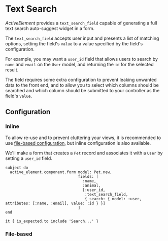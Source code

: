 # Text Search

_ActiveElement_ provides a `text_search_field` capable of generating a full text search auto-suggest widget in a form.

The `text_search_field` accepts user input and presents a list of matching options, setting the field's `value` to a value specified by the field's configuration.

For example, you may want a `user_id` field that allows users to search by `name` and `email` on the `User` model, and returning the `id` for the selected result.

The field requires some extra configuration to prevent leaking unwanted data to the front end, and to allow you to select which columns should be searched and which column should be submitted to your controller as the field's `value`.

## Configuration

### Inline

To allow re-use and to prevent cluttering your views, it is recommended to use [file-based configuration](#file-based), but inline configuration is also available.

We'll make a form that creates a `Pet` record and associates it with a `User` by setting a `user_id` field.

```rspec:html
subject do
  active_element.component.form model: Pet.new,
                                fields: [
                                  :name,
                                  :animal,
                                  [:user_id,
                                   :text_search_field,
                                   { search: { model: :user, attributes: [:name, :email], value: :id } }]
                                ]
end

it { is_expected.to include 'Search...' }
```

### File-based
